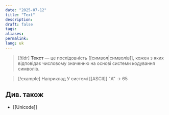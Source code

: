 ```yaml
---
date: "2025-07-12"
title: "Text"
description: 
draft: false
tags: 
aliases: 
permalink: 
lang: uk
---
```


> [!tldr]
> **Текст** — це послідовність [[символ|символів]], кожен з яких відповідає числовому значенню на основі системи кодування символів.

> [!example] Наприклад
> У системі [[ASCII]] "A" -> 65


## Див. також

- [[Unicode]]